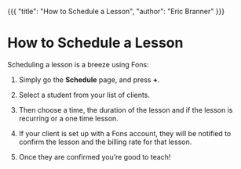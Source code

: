 {{{
  "title": "How to Schedule a Lesson", 
  "author": "Eric Branner"
}}}

# How to Schedule a Lesson

Scheduling a lesson is a breeze using Fons:

1. Simply go the **Schedule** page, and press **+**. 

2. Select a student from your list of clients. 

3. Then choose a time, the duration of the lesson and if the lesson is recurring or a one time lesson. 

4. If your client is set up with a Fons account, they will be notified to confirm the lesson and the billing rate for that lesson.  

5. Once they are confirmed you’re good to teach!  

